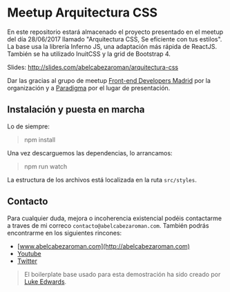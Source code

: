 # Meetup Arquitectura CSS

En este repositorio estará almacenado el proyecto presentado en el meetup del día 28/06/2017 llamado "Arquitectura CSS, Se eficiente con tus estilos". La base usa la librería Inferno JS, una adaptación más rápida de ReactJS. También se ha utilizado InuitCSS y la grid de Bootstrap 4.

Slides: http://slides.com/abelcabezaroman/arquitectura-css

Dar las gracias al grupo de meetup [Front-end Developers Madrid](https://www.google.es/url?sa=t&rct=j&q=&esrc=s&source=web&cd=1&ved=0ahUKEwiU_7fT4N3UAhXGCBoKHeq-D_kQFggpMAA&url=https%3A%2F%2Fwww.meetup.com%2Fes-ES%2FFront-end-Developers-Madrid%2F&usg=AFQjCNEgSGtQcwmpbuOWpRGgheUvNoRd_g) por la organización y a [Paradigma](https://www.google.es/url?sa=t&rct=j&q=&esrc=s&source=web&cd=3&cad=rja&uact=8&sqi=2&ved=0ahUKEwj4k-Lz4N3UAhVHvRoKHXeeCg4QFgg8MAI&url=https%3A%2F%2Fwww.paradigmadigital.com%2F&usg=AFQjCNG2n1pkqN2X6fbnGtDhRPcbzn0adw) por el lugar de presentación.

## Instalación y puesta en marcha

Lo de siempre:

> npm install

Una vez descarguemos las dependencias, lo arrancamos:

> npm run watch

La estructura de los archivos está localizada en la ruta `src/styles`.

## Contacto

Para cualquier duda, mejora o incoherencia existencial podéis contactarme a traves de mi correco `contacto@abelcabezaroman.com`. También podrás encontrarme en los siguientes rincones:

- [www.abelcabezaroman.com](http://abelcabezaroman.com)
- [Youtube](https://www.youtube.com/channel/UCEM-F2ydtHRjD9QwmY3cieg)
- [Twitter](https://twitter.com/abelcabezaroman)


>El boilerplate base usado para esta demostración ha sido creado por [Luke Edwards](https://lukeed.com). 
